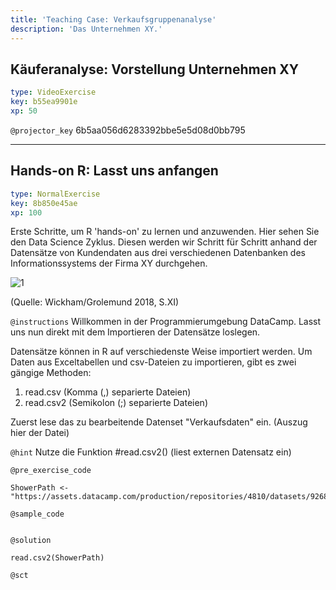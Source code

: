 ```yaml
---
title: 'Teaching Case: Verkaufsgruppenanalyse'
description: 'Das Unternehmen XY.'
---
```


## Käuferanalyse: Vorstellung Unternehmen XY

```yaml
type: VideoExercise
key: b55ea9901e
xp: 50
```

`@projector_key`
6b5aa056d6283392bbe5e5d08d0bb795

---

## Hands-on R: Lasst uns anfangen

```yaml
type: NormalExercise
key: 8b850e45ae
xp: 100
```

Erste Schritte, um R 'hands-on' zu lernen und anzuwenden.
Hier sehen Sie den Data Science Zyklus. Diesen werden wir Schritt für Schritt anhand der Datensätze von Kundendaten aus drei verschiedenen Datenbanken des Informationssystems der Firma XY durchgehen.

![1](https://assets.datacamp.com/production/repositories/4810/datasets/82d92f41d7649657073e1e2e0b813011ecc4973a/Data_Science_Explore.png)

(Quelle: Wickham/Grolemund 2018, S.XI)

`@instructions`
Willkommen in der Programmierumgebung DataCamp. Lasst uns nun direkt mit dem Importieren der Datensätze loslegen. 

Datensätze können in R auf verschiedenste Weise importiert werden. Um Daten aus Exceltabellen und csv-Dateien zu importieren, gibt es zwei gängige Methoden: 

1) read.csv 	(Komma 		(,) separierte Dateien)
2) read.csv2 	(Semikolon  (;) separierte Dateien)

Zuerst lese das zu bearbeitende Datenset "Verkaufsdaten" ein. (Auszug hier der Datei)

`@hint`
Nutze die Funktion #read.csv2() 
(liest externen Datensatz ein)

`@pre_exercise_code`
```{r}
ShowerPath <- "https://assets.datacamp.com/production/repositories/4810/datasets/92686befd7e2045e704ac3f441df3e5ddddbd2f4/Shower_data.csv"
```

`@sample_code`
```{r}

```

`@solution`
```{r}
read.csv2(ShowerPath)
```

`@sct`
```{r}

```

